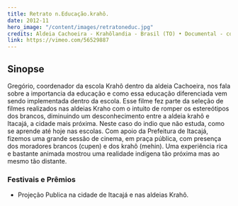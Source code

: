 ```yaml
---
title: Retrato n.Educação.krahô.
date: 2012-11
hero_image: "/content/images/retratoneduc.jpg"
credits: Aldeia Cachoeira - Krahôlandia - Brasil (TO) • Documental - cor • digital / 9 min.,Direção e edição - Edu Yatri., Produção Cinema de Aldeia.
link: https://vimeo.com/56529887
---
```


## Sinopse
Gregório, coordenador da escola Krahô dentro da aldeia Cachoeira, nos fala sobre a importancia da educação e como essa educação diferenciada vem sendo implementada dentro da escola. Esse filme fez parte da seleção de filmes realizados nas aldeias Kraho com o intuito de romper os estereótipos dos brancos, diminuindo um desconhecimento entre a aldeia krahô e Itacajá, a cidade mais próxima. Neste caso do indio que não estuda, como se aprende até hoje nas escolas. Com apoio da Prefeitura de Itacajá, fizemos uma grande sessão de cinema, em praça pública, com presença dos moradores brancos (cupen) e dos krahô (mehin). Uma experiência rica e bastante animada mostrou uma realidade indígena tão próxima mas ao mesmo tão distante.

### Festivais e Prêmios
- Projeção Publica na cidade de Itacajá e nas aldeias Krahô.